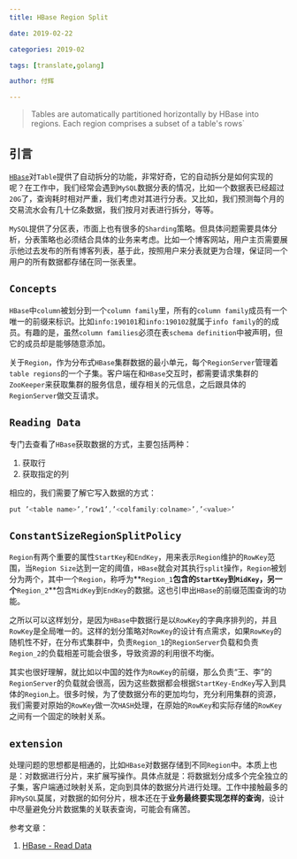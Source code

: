 ```yaml
---
title: HBase Region Split

date: 2019-02-22

categories: 2019-02

tags: [translate,golang]

author: 付辉

---
```


> Tables are automatically partitioned horizontally by HBase into regions. Each region comprises a subset of a table's rows`

## 引言

[`HBase`](https://hbase.apache.org/book.html)对`Table`提供了自动拆分的功能，非常好奇，它的自动拆分是如何实现的呢？在工作中，我们经常会遇到`MySQL`数据分表的情况，比如一个数据表已经超过`20G`了，查询耗时相对严重，我们考虑对其进行分表。又比如，我们预测每个月的交易流水会有几十亿条数据，我们按月对表进行拆分，等等。

`MySQL`提供了分区表，市面上也有很多的`Sharding`策略。但具体问题需要具体分析，分表策略也必须结合具体的业务来考虑。比如一个博客网站，用户主页需要展示他过去发布的所有博客列表，基于此，按照用户来分表就更为合理，保证同一个用户的所有数据都存储在同一张表里。

## `Concepts`

`HBase`中`column`被划分到一个`column family`里，所有的`column family`成员有一个唯一的前缀来标识。比如`info:190101`和`info:190102`就属于`info family`的的成员。有趣的是，虽然`column families`必须在表`schema definition`中被声明，但它的成员却是能够随意添加。

关于`Region`，作为分布式`HBase`集群数据的最小单元，每个`RegionServer`管理着`table regions`的一个子集。客户端在和`HBase`交互时，都需要请求集群的`ZooKeeper`来获取集群的服务信息，缓存相关的元信息，之后跟具体的`RegionServer`做交互请求。

## `Reading Data`

专门去查看了`HBase`获取数据的方式，主要包括两种：

1. 获取行
2. 获取指定的列

相应的，我们需要了解它写入数据的方式：

```go
put ’<table name>’,’row1’,’<colfamily:colname>’,’<value>’
```

## `ConstantSizeRegionSplitPolicy`

`Region`有两个重要的属性`StartKey`和`EndKey`，用来表示`Region`维护的`RowKey`范围，当`Region Size`达到一定的阈值，`HBase`就会对其执行`split`操作，`Region`被划分为两个，其中一个`Region`，称呼为**`Region_1`**包含的`StartKey`到`MidKey`，另一个**`Region_2`**包含`MidKey`到`EndKey`的数据。这也引申出`HBase`的前缀范围查询的功能。

之所以可以这样划分，是因为`HBase`中数据行是以`RowKey`的字典序排列的，并且`RowKey`是全局唯一的。这样的划分策略对`RowKey`的设计有点需求，如果`RowKey`的随机性不好，在分布式集群中，负责`Region_1`的`RegionServer`负载和负责`Region_2`的负载相差可能会很多，导致资源的利用很不均衡。

其实也很好理解，就比如以中国的姓作为`RowKey`的前缀，那么负责“王、李”的`RegionServer`的负载就会很高，因为这些数据都会根据`StartKey-EndKey`写入到具体的`Region`上。很多时候，为了使数据分布的更加均匀，充分利用集群的资源，我们需要对原始的`RowKey`做一次`HASH`处理，在原始的`RowKey`和实际存储的`RowKey`之间有一个固定的映射关系。

## `extension`

处理问题的思想都是相通的，比如`HBase`对数据存储到不同`Region`中。本质上也是：对数据进行分片，来扩展写操作。具体点就是：将数据划分成多个完全独立的子集，客户端通过映射关系，定向到具体的数据分片进行处理。工作中接触最多的非`MySQL`莫属，对数据的如何分片，根本还在于**业务最终要实现怎样的查询**，设计中尽量避免分片数据集的关联表查询，可能会有痛苦。



参考文章：

1. [HBase - Read Data](https://www.tutorialspoint.com/hbase/hbase_read_data.htm)